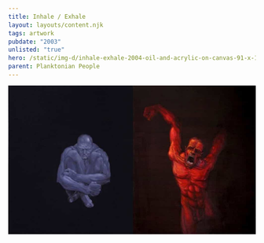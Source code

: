 ```yaml
---
title: Inhale / Exhale
layout: layouts/content.njk
tags: artwork
pubdate: "2003"
unlisted: "true"
hero: /static/img-d/inhale-exhale-2004-oil-and-acrylic-on-canvas-91-x-152-cm.jpg
parent: Planktonian People
---
```

![Inhale/Exhale, 2003, Diptych, Oil and acrylic on canvas](/static/img-d/inhale-exhale-2004-oil-and-acrylic-on-canvas-91-x-152-cm.jpg)